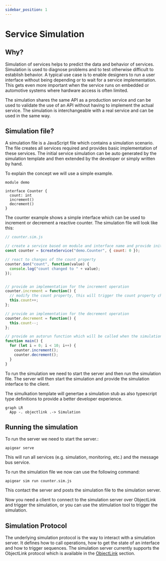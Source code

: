 ```yaml
---
sidebar_position: 1
---
```


# Service Simulation

## Why?

Simulation of services helps to predict the data and behavior of services. Simulation is used to diagnose problems and to test otherwise difficult to establish behavior. A typical use case is to enable designers to run a user interface without being depending or to wait for a service implementation. This gets even more important when the service runs on embedded or automotive systems where hardware access is often limited.

The simulation shares the same API as a production service and can be used to validate the use of an API without having to implement the actual service. The simulation is interchangeable with a real service and can be used in the same way.

## Simulation file?

A simulation file is a JavaScript file which contains a simulation scenario. The file creates all services required and provides basic implementation of these services. The initial service simulation can be auto generated by the simulation template and then extended by the developer or simply written by hand.

To explain the concept we will use a simple example.

```
module demo

interface Counter {
  count: int
  increment()
  decrement()
}
```

The counter example shows a simple interface which can be used to increment or decrement a reactive counter. The simulation file will look like this:


```javascript
// counter.sim.js

// create a service based on module and interface name and provide initial properties
const counter = $createService("demo.Counter", { count: 0 });

// react to changes of the count property
counter.$on("count", function(value) {
  console.log("count changed to " + value);
});


// provide an implementation for the increment operation
counter.increment = function() {
  // modify the count property, this will trigger the count property change event
  this.count++;
};

// provide an implementation for the decrement operation
counter.decrement = function() {
  this.count--;
};

// provide an autorun function which will be called when the simulation is started
function main() {
  for (let i = 0; i < 10; i++) {
    counter.increment();
    counter.decrement();
  }
}
```

To run the simulation we need to start the server and then run the simulation file. The server will then start the simulation and provide the simulation interface to the client.

The simulkation template will genertae a simulation stub as also typescript type definitions to provide a better developer experience.

```mermaid
graph LR
  App -. objectlink .-> Simulation
```


## Running the simulation

To run the server we need to start the server.:
```
apigear serve
```

This will run all services (e.g. simulation, monitoring, etc.) and the message bus service.

To run the simulation file we now can use the following command: 

```
apigear sim run counter.sim.js
```

This contact the server and posts the simulation file to the simulation server.

Now you need a client to connect to the simulation server over ObjectLink and trigger the simulation, or you can use the stimulation tool to trigger the simulation.


## Simulation Protocol

The underlying simulation protocol is the way to interact with a simulation server. It defines how to call operations, how to get the state of an interface and how to trigger sequences. The simulation server currently supports the ObjectLink protocol which is available in the [ObjectLink](/docs/advanced/protocols/objectlink/intro) section.

